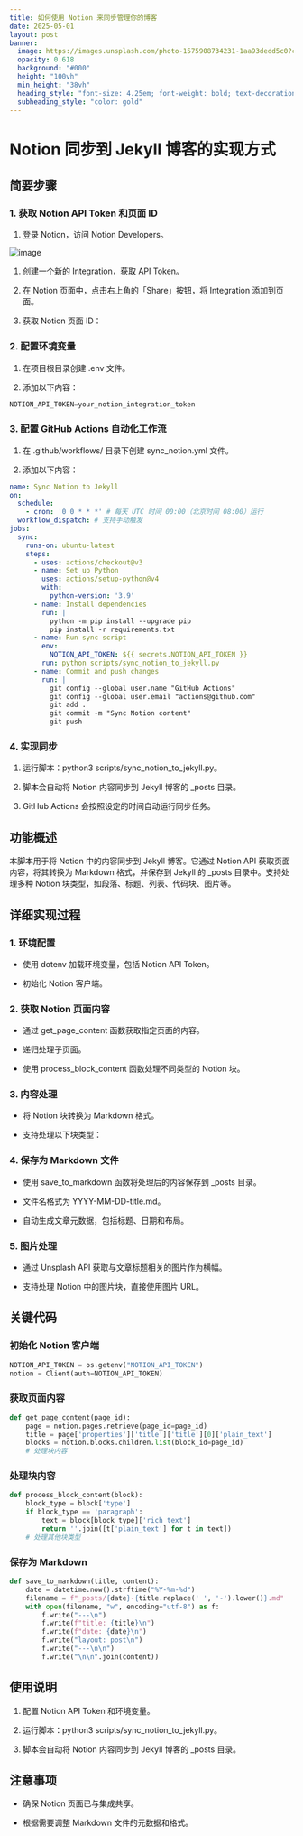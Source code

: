 ```yaml
---
title: 如何使用 Notion 来同步管理你的博客
date: 2025-05-01
layout: post
banner:
  image: https://images.unsplash.com/photo-1575908734231-1aa93dedd5c0?crop=entropy&cs=tinysrgb&fit=max&fm=jpg&ixid=M3w2OTIwMzJ8MHwxfHJhbmRvbXx8fHx8fHx8fDE3NDYwODgwMzd8&ixlib=rb-4.0.3&q=80&w=1080
  opacity: 0.618
  background: "#000"
  height: "100vh"
  min_height: "38vh"
  heading_style: "font-size: 4.25em; font-weight: bold; text-decoration: underline"
  subheading_style: "color: gold"
---
```


# Notion 同步到 Jekyll 博客的实现方式

## 简要步骤

### 1. 获取 Notion API Token 和页面 ID

1. 登录 Notion，访问 Notion Developers。

![image](https://prod-files-secure.s3.us-west-2.amazonaws.com/a7a0cc5a-89b9-4cda-8686-1fba0ca52f40/d19c1afe-dea5-4312-9333-786b0ba83054/image.png?X-Amz-Algorithm=AWS4-HMAC-SHA256&X-Amz-Content-Sha256=UNSIGNED-PAYLOAD&X-Amz-Credential=ASIAZI2LB4663MOAGE4Q%2F20250501%2Fus-west-2%2Fs3%2Faws4_request&X-Amz-Date=20250501T082717Z&X-Amz-Expires=3600&X-Amz-Security-Token=IQoJb3JpZ2luX2VjECAaCXVzLXdlc3QtMiJGMEQCIE2Xy%2B7Rtbn95mTtD%2BdI3lPyAKgIdsmBrEtT%2F%2BXbLaOcAiBdP9HJulV1ED2thX%2FI1Vjo0qCpL%2FXxz45LQ1XEjEKLLyqIBAi5%2F%2F%2F%2F%2F%2F%2F%2F%2F%2F8BEAAaDDYzNzQyMzE4MzgwNSIM1%2BFbCYGYKgf1j40QKtwDYTOgZ1GaeMoU2Kwpkjo1pACAgmtYN5dxTPzIl93Npjg45ZCebKsZ%2F394yZm5%2FpP%2FVGGRIoASIMaL4C4co1qQrl4p20452GNPlPFYLVF17yibIAk1Z3R2t66Qsj7642TGAJ2yu4cNmedEoCmVUaRC9EnnHna%2FqeT2LGbu%2Fb3IRlrKs8w%2FgyVOAovk8g%2FK%2Br%2F1CSKVp4SJkGW%2BpZ%2BsGGkvPa55LMYVmVQga1TIoimtdFhvDWFK0zwkO7MIGL8XHR5tuLni5CBv%2BkzdDqiKgVAjDKUHYFUv%2BPH3Zte3vEXwPKsncT0zzeCp94IJ5PdVc759f4RFSxohYgRzDWnUplz2QemJGOReQXU9%2Fq3JvKnl4QfwdxGbLTJVVdWdcHLhMA%2BmvoA7TTGBEvTvWNZ3TJyMAJzRHSAcWN7GAk%2FdYxIeY9oN7YtD2pmfqZdmeGbCIiO8xilzvXFMCxmeR3x%2FDnGIGo42N3gPO2CIo9EpWK0nRbFPEyjnUo4uQartF33aG%2F2OFBQw2x2Z68PsS6106NSjIrlh3yqNnm1rdsGkjk0crJRJ41JTJhj2cbV8vNy5IUvii3Hw0%2B4q0lkVTLIdPr7ajS%2F7M3Bvb9kj98n6Onm75EWANJ%2FU3ke7LFPwwpow7M3MwAY6pgH0sOSRPuhxUkVMlNFlUfJFHoasO%2BW3PuMlbkCio7Q815V14BzPbFrERSyl74A3v4B%2BPp13kTk8TJ1uEw30bP8a7%2B55zZaGEs76YLv9jDDB%2B%2F%2BP69%2BJiLiM%2FJRzYd%2FSnaFjDTgj1%2FiGqELkcbl%2F5FGkCRV3uiOfS5fRUlc3hjOTowdy2YjeTF5bVI2kt3dlH3YRBqB%2FMmi%2FfYQ4%2BICwLfF7ymzTrcJT&X-Amz-Signature=694313d5b870a455c70966c344340ad26a77e69460bf41c172f3a8d593721b06&X-Amz-SignedHeaders=host&x-id=GetObject)

1. 创建一个新的 Integration，获取 API Token。

1. 在 Notion 页面中，点击右上角的「Share」按钮，将 Integration 添加到页面。

1. 获取 Notion 页面 ID：


### 2. 配置环境变量

1. 在项目根目录创建 .env 文件。

1. 添加以下内容：

```javascript
NOTION_API_TOKEN=your_notion_integration_token
```

### 3. 配置 GitHub Actions 自动化工作流

1. 在 .github/workflows/ 目录下创建 sync_notion.yml 文件。

1. 添加以下内容：

```yaml
name: Sync Notion to Jekyll
on:
  schedule:
    - cron: '0 0 * * *' # 每天 UTC 时间 00:00（北京时间 08:00）运行
  workflow_dispatch: # 支持手动触发
jobs:
  sync:
    runs-on: ubuntu-latest
    steps:
      - uses: actions/checkout@v3
      - name: Set up Python
        uses: actions/setup-python@v4
        with:
          python-version: '3.9'
      - name: Install dependencies
        run: |
          python -m pip install --upgrade pip
          pip install -r requirements.txt
      - name: Run sync script
        env:
          NOTION_API_TOKEN: ${{ secrets.NOTION_API_TOKEN }}
        run: python scripts/sync_notion_to_jekyll.py
      - name: Commit and push changes
        run: |
          git config --global user.name "GitHub Actions"
          git config --global user.email "actions@github.com"
          git add .
          git commit -m "Sync Notion content"
          git push
```

### 4. 实现同步

1. 运行脚本：python3 scripts/sync_notion_to_jekyll.py。

1. 脚本会自动将 Notion 内容同步到 Jekyll 博客的 _posts 目录。

1. GitHub Actions 会按照设定的时间自动运行同步任务。

## 功能概述

本脚本用于将 Notion 中的内容同步到 Jekyll 博客。它通过 Notion API 获取页面内容，将其转换为 Markdown 格式，并保存到 Jekyll 的 _posts 目录中。支持处理多种 Notion 块类型，如段落、标题、列表、代码块、图片等。

## 详细实现过程

### 1. 环境配置

- 使用 dotenv 加载环境变量，包括 Notion API Token。

- 初始化 Notion 客户端。

### 2. 获取 Notion 页面内容

- 通过 get_page_content 函数获取指定页面的内容。

- 递归处理子页面。

- 使用 process_block_content 函数处理不同类型的 Notion 块。

### 3. 内容处理

- 将 Notion 块转换为 Markdown 格式。

- 支持处理以下块类型：


### 4. 保存为 Markdown 文件

- 使用 save_to_markdown 函数将处理后的内容保存到 _posts 目录。

- 文件名格式为 YYYY-MM-DD-title.md。

- 自动生成文章元数据，包括标题、日期和布局。

### 5. 图片处理

- 通过 Unsplash API 获取与文章标题相关的图片作为横幅。

- 支持处理 Notion 中的图片块，直接使用图片 URL。

## 关键代码

### 初始化 Notion 客户端

```python
NOTION_API_TOKEN = os.getenv("NOTION_API_TOKEN")
notion = Client(auth=NOTION_API_TOKEN)
```

### 获取页面内容

```python
def get_page_content(page_id):
    page = notion.pages.retrieve(page_id=page_id)
    title = page['properties']['title']['title'][0]['plain_text']
    blocks = notion.blocks.children.list(block_id=page_id)
    # 处理块内容
```

### 处理块内容

```python
def process_block_content(block):
    block_type = block['type']
    if block_type == 'paragraph':
        text = block[block_type]['rich_text']
        return ''.join([t['plain_text'] for t in text])
    # 处理其他块类型
```

### 保存为 Markdown

```python
def save_to_markdown(title, content):
    date = datetime.now().strftime("%Y-%m-%d")
    filename = f"_posts/{date}-{title.replace(' ', '-').lower()}.md"
    with open(filename, "w", encoding="utf-8") as f:
        f.write("---\n")
        f.write(f"title: {title}\n")
        f.write(f"date: {date}\n")
        f.write("layout: post\n")
        f.write("---\n\n")
        f.write("\n\n".join(content))
```

## 使用说明

1. 配置 Notion API Token 和环境变量。

1. 运行脚本：python3 scripts/sync_notion_to_jekyll.py。

1. 脚本会自动将 Notion 内容同步到 Jekyll 博客的 _posts 目录。

## 注意事项

- 确保 Notion 页面已与集成共享。

- 根据需要调整 Markdown 文件的元数据和格式。